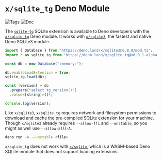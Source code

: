 <!--- Generated with the deno_generate_package.sh script, don't edit by hand! -->

# `x/sqlite_tg` Deno Module

[![Tags](https://img.shields.io/github/release/asg017/sqlite-tg)](https://github.com/asg017/sqlite-tg/releases)
[![Doc](https://doc.deno.land/badge.svg)](https://doc.deno.land/https/deno.land/x/sqlite-tg@0.0.1-alpha.7/mod.ts)

The [`sqlite-tg`](https://github.com/asg017/sqlite-tg) SQLite extension is available to Deno developers with the [`x/sqlite_tg`](https://deno.land/x/sqlite_tg) Deno module. It works with [`x/sqlite3`](https://deno.land/x/sqlite3), the fastest and native Deno SQLite3 module.

```js
import { Database } from "https://deno.land/x/sqlite3@0.8.0/mod.ts";
import * as sqlite_tg from "https://deno.land/x/sqlite_tg@v0.0.1-alpha.7/mod.ts";

const db = new Database(":memory:");

db.enableLoadExtension = true;
sqlite_tg.load(db);

const [version] = db
  .prepare("select tg_version()")
  .value<[string]>()!;

console.log(version);

```

Like `x/sqlite3`, `x/sqlite_tg` requires network and filesystem permissions to download and cache the pre-compiled SQLite extension for your machine. Though `x/sqlite3` already requires `--allow-ffi` and `--unstable`, so you might as well use `--allow-all`/`-A`.

```bash
deno run -A --unstable <file>
```

`x/sqlite_tg` does not work with [`x/sqlite`](https://deno.land/x/sqlite@v3.7.0), which is a WASM-based Deno SQLite module that does not support loading extensions.
